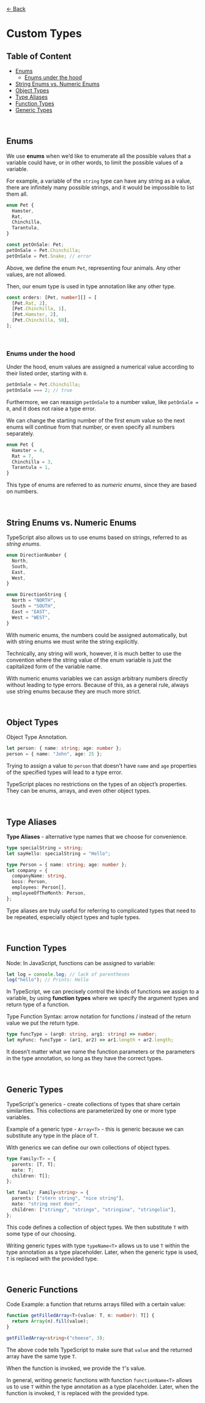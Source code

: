 [&larr; Back](./README.md)

# Custom Types

## Table of Content

- [Enums](#enums)
  - [Enums under the hood](#enums-under-the-hood)
- [String Enums vs. Numeric Enums](#string-enums-vs-numeric-enums)
- [Object Types](#object-types)
- [Type Aliases](#type-aliases)
- [Function Types](#function-types)
- [Generic Types](#generic-types)

<br>

## Enums

We use **enums** when we’d like to enumerate all the possible values that a variable could have, or in other words, to limit the possible values of a variable.

For example, a variable of the `string` type can have any string as a value, there are infinitely many possible strings, and it would be impossible to list them all.

```ts
enum Pet {
  Hamster,
  Rat,
  Chinchilla,
  Tarantula,
}

const petOnSale: Pet;
petOnSale = Pet.Chinchilla;
petOnSale = Pet.Snake; // error
```

Above, we define the enum `Pet`, representing four animals. Any other values, are not allowed.

Then, our enum type is used in type annotation like any other type.

```ts
const orders: [Pet, number][] = [
  [Pet.Rat, 2],
  [Pet.Chinchilla, 1],
  [Pet.Hamster, 2],
  [Pet.Chinchilla, 50],
];
```

<br>

### Enums under the hood

Under the hood, enum values are assigned a numerical value according to their listed order, starting with `0`.

```ts
petOnSale = Pet.Chinchilla;
petOnSale === 2; // true
```

Furthermore, we can reassign `petOnSale` to a number value, like `petOnSale = 0`, and it does not raise a type error.

We can change the starting number of the first enum value so the next enums will continue from that number, or even specify all numbers separately.

```ts
enum Pet {
  Hamster = 4,
  Rat = 7,
  Chinchilla = 3,
  Tarantula = 1,
}
```

This type of enums are referred to as _numeric enums_, since they are based on numbers.

<br>

## String Enums vs. Numeric Enums

TypeScript also allows us to use enums based on strings, referred to as _string enums_.

```ts
enum DirectionNumber {
  North,
  South,
  East,
  West,
}

enum DirectionString {
  North = "NORTH",
  South = "SOUTH",
  East = "EAST",
  West = "WEST",
}
```

With numeric enums, the numbers could be assigned automatically, but with string enums we must write the string explicitly.

Technically, any string will work, however, it is much better to use the convention where the string value of the enum variable is just the capitalized form of the variable name.

With numeric enums variables we can assign arbitrary numbers directly without leading to type errors. Because of this, as a general rule, always use string enums because they are much more strict.

<br>

## Object Types

Object Type Annotation.

```ts
let person: { name: string; age: number };
person = { name: "John", age: 25 };
```

Trying to assign a value to `person` that doesn't have `name` and `age` properties of the specified types will lead to a type error.

TypeScript places no restrictions on the types of an object’s properties. They can be enums, arrays, and even other object types.

<br>

## Type Aliases

**Type Aliases** - alternative type names that we choose for convenience.

```ts
type specialString = string;
let sayHello: specialString = "Hello";

type Person = { name: string; age: number };
let company = {
  companyName: string,
  boss: Person,
  employees: Person[],
  employeeOfTheMonth: Person,
};
```

Type aliases are truly useful for referring to complicated types that need to be repeated, especially object types and tuple types.

<br>

## Function Types

Node: In JavaScript, functions can be assigned to variable:

```js
let log = console.log; // lack of parentheses
log("hello"); // Prints: Hello
```

In TypeScript, we can precisely control the kinds of functions we assign to a variable, by using **function types** where we specify the argument types and return type of a function.

Type Function Syntax: arrow notation for functions / instead of the return value we put the return type.

```ts
type funcType = (arg0: string, arg1: string) => number;
let myFunc: funcType = (ar1, ar2) => ar1.length + ar2.length;
```

It doesn’t matter what we name the function parameters or the parameters in the type annotation, so long as they have the correct types.

<br>

## Generic Types

TypeScript's generics - create collections of types that share certain similarities. This collections are parameterized by one or more type variables.

Example of a generic type - `Array<T>` - this is generic because we can substitute any type in the place of `T`.

With generics we can define our own collections of object types.

```ts
type Family<T> = {
  parents: [T, T];
  mate: T;
  children: T[];
};

let family: Family<string> = {
  parents: ["stern string", "nice string"],
  mate: "string next door",
  children: ["stringy", "stringo", "stringina", "stringolio"],
};
```

This code defines a collection of object types. We then substitute `T` with some type of our choosing.

Writing generic types with type `typeName<T>` allows us to use `T` within the type annotation as a type placeholder. Later, when the generic type is used, `T` is replaced with the provided type.

<br>

## Generic Functions

Code Example: a function that returns arrays filled with a certain value:

```ts
function getFilledArray<T>(value: T, n: number): T[] {
  return Array(n).fill(value);
}

getFilledArray<string>("cheese", 3);
```

The above code tells TypeScript to make sure that `value` and the returned array have the same type `T`.

When the function is invoked, we provide the `T`'s value.

In general, writing generic functions with function `functionName<T>` allows us to use `T` within the type annotation as a type placeholder. Later, when the function is invoked, `T` is replaced with the provided type.

<br>
